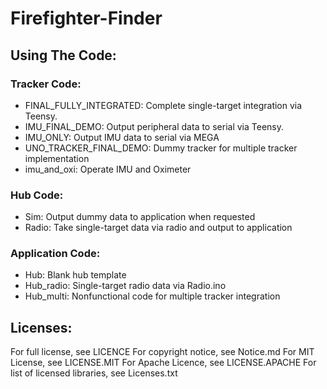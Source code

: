 # Firefighter-Finder


## Using The Code:

### Tracker Code:

 - FINAL_FULLY_INTEGRATED: Complete single-target integration via Teensy.
 - IMU_FINAL_DEMO: Output peripheral data to serial via Teensy.
 - IMU_ONLY: Output IMU data to serial via MEGA
 - UNO_TRACKER_FINAL_DEMO: Dummy tracker for multiple tracker implementation
 - imu_and_oxi: Operate IMU and Oximeter
 
### Hub Code:

 - Sim: Output dummy data to application when requested
 - Radio: Take single-target data via radio and output to application
 
### Application Code:

 - Hub: Blank hub template
 - Hub_radio: Single-target radio data via Radio.ino
 - Hub_multi: Nonfunctional code for multiple tracker integration
 
 ## Licenses:
 
 For full license, see LICENCE
 For copyright notice, see Notice.md
 For MIT License, see LICENSE.MIT
 For Apache Licence, see LICENSE.APACHE
 For list of licensed libraries, see Licenses.txt
